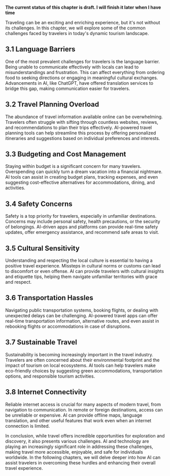 **The current status of this chapter is draft. I will finish it later when I have time**

Traveling can be an exciting and enriching experience, but it's not without its challenges. In this chapter, we will explore some of the common challenges faced by travelers in today's dynamic tourism landscape.

3.1 Language Barriers
---------------------

One of the most prevalent challenges for travelers is the language barrier. Being unable to communicate effectively with locals can lead to misunderstandings and frustration. This can affect everything from ordering food to seeking directions or engaging in meaningful cultural exchanges. Advancements in AI, like ChatGPT, have offered translation services to bridge this gap, making communication easier for travelers.

3.2 Travel Planning Overload
----------------------------

The abundance of travel information available online can be overwhelming. Travelers often struggle with sifting through countless websites, reviews, and recommendations to plan their trips effectively. AI-powered travel planning tools can help streamline this process by offering personalized itineraries and suggestions based on individual preferences and interests.

3.3 Budgeting and Cost Management
---------------------------------

Staying within budget is a significant concern for many travelers. Overspending can quickly turn a dream vacation into a financial nightmare. AI tools can assist in creating budget plans, tracking expenses, and even suggesting cost-effective alternatives for accommodations, dining, and activities.

3.4 Safety Concerns
-------------------

Safety is a top priority for travelers, especially in unfamiliar destinations. Concerns may include personal safety, health precautions, or the security of belongings. AI-driven apps and platforms can provide real-time safety updates, offer emergency assistance, and recommend safe areas to visit.

3.5 Cultural Sensitivity
------------------------

Understanding and respecting the local culture is essential to having a positive travel experience. Missteps in cultural norms or customs can lead to discomfort or even offense. AI can provide travelers with cultural insights and etiquette tips, helping them navigate unfamiliar territories with grace and respect.

3.6 Transportation Hassles
--------------------------

Navigating public transportation systems, booking flights, or dealing with unexpected delays can be challenging. AI-powered travel apps can offer real-time transportation information, alternative routes, and even assist in rebooking flights or accommodations in case of disruptions.

3.7 Sustainable Travel
----------------------

Sustainability is becoming increasingly important in the travel industry. Travelers are often concerned about their environmental footprint and the impact of tourism on local ecosystems. AI tools can help travelers make eco-friendly choices by suggesting green accommodations, transportation options, and responsible tourism activities.

3.8 Internet Connectivity
-------------------------

Reliable internet access is crucial for many aspects of modern travel, from navigation to communication. In remote or foreign destinations, access can be unreliable or expensive. AI can provide offline maps, language translation, and other useful features that work even when an internet connection is limited.

In conclusion, while travel offers incredible opportunities for exploration and discovery, it also presents various challenges. AI and technology are playing an increasingly significant role in addressing these challenges, making travel more accessible, enjoyable, and safe for individuals worldwide. In the following chapters, we will delve deeper into how AI can assist travelers in overcoming these hurdles and enhancing their overall travel experience.
